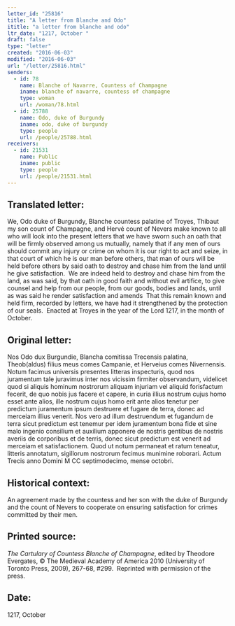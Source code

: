 ```yaml
---
letter_id: "25816"
title: "A letter from Blanche and Odo"
ititle: "a letter from blanche and odo"
ltr_date: "1217, October "
draft: false
type: "letter"
created: "2016-06-03"
modified: "2016-06-03"
url: "/letter/25816.html"
senders:
  - id: 78
    name: Blanche of Navarre, Countess of Champagne
    iname: blanche of navarre, countess of champagne
    type: woman
    url: /woman/78.html
  - id: 25788
    name: Odo, duke of Burgundy
    iname: odo, duke of burgundy
    type: people
    url: /people/25788.html
receivers:
  - id: 21531
    name: Public
    iname: public
    type: people
    url: /people/21531.html
---
```

<h2> Translated letter:</h2><p>We, Odo duke of Burgundy, Blanche countess palatine of Troyes, Thibaut my son count of Champagne, and Hervé count of Nevers make known to all who will look into the present letters that we have sworn such an oath that will be firmly observed among us mutually, namely that if any men of ours should commit any injury or crime on whom it is our right to act and seize, in that court of which he is our man before others, that man of ours will be held before others by said oath to destroy and chase him from the land until he give satisfaction.&nbsp; We are indeed held to destroy and chase him from the land, as was said, by that oath in good faith and without evil artifice, to give counsel and help from our people, from our goods, bodies and lands, until as was said he render satisfaction and amends&nbsp; That this remain known and held firm, recorded by letters, we have had it strengthened by the protection of our seals.&nbsp; Enacted at Troyes in the year of the Lord 1217, in the month of October.&nbsp;&nbsp;</p><h2 class="mt-4"> Original letter:</h2><p>Nos Odo dux Burgundie, Blancha comitissa Trecensis palatina, Theob(aldus) filius meus comes Campanie, et Herveius comes Nivernensis. Notum facimus universis presentes litteras inspecturis, quod nos juramentum tale juravimus inter nos vicissim firmiter observandum, videlicet quod si aliquis hominum nostrorum aliquam injuriam vel aliquid forisfactum fecerit, de quo nobis jus facere et capere, in curia illius nostrum cujus homo esset ante alios, ille nos­trum cujus homo erit ante alios tenetur per predictum juramentum ipsum destruere et fugare de terra, donec ad merceiam illius venerit. Nos vero ad illum destruendum et fugandum de terra sicut predictum est tenemur per idem jura­mentum bona fide et sine malo ingenio consilium et auxilium apponere de nostris gentibus de nostris averiis de corporibus et de terris, donec sicut predic­tum est venerit ad merceiam et satisfactionem. Quod ut notum permaneat et ratum teneatur, litteris annotatum, sigillorum nostrorum fecimus munimine roborari. Actum Trecis anno Domini M CC septimodecimo, mense octobri.</p><h2 class="mt-4"> Historical context:</h2><p>An agreement made by the countess and her son with the duke of Burgundy and the count of Nevers to cooperate on ensuring satisfaction for crimes committed by their men.</p><h2 class="mt-4"> Printed source:</h2><p><i>The Cartulary of Countess Blanche of Champagne</i>, edited by Theodore Evergates, © The Medieval Academy of America 2010 (University of Toronto Press, 2009), 267-68, #299.&nbsp; Reprinted with permission of the press.</p><h2 class="mt-4"> Date:</h2>1217, October 
